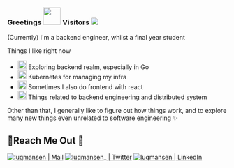 ### Greetings <img src="https://pic.funnygifsbox.com/uploads/2019/06/funnygifsbox.com-2019-06-28-12-23-55-93.gif" width="40"> Visitors ![](https://komarev.com/ghpvc/?username=luqmansen)
(Currently) I'm a backend engineer, whilst a final year student

Things I like right now
- <img src="https://golang.org/doc/gopher/gophercolor.png" width=20 height=20> Exploring backend realm, especially in Go
- <img src="https://kubernetes.io/images/favicon.png" width=20 height=20> Kubernetes for managing my infra
- <img src="https://upload.wikimedia.org/wikipedia/commons/a/a7/React-icon.svg" width=20 height=20> Sometimes I also do frontend with react
- <img src="https://upload.wikimedia.org/wikipedia/commons/thumb/2/2b/XO_classroom_network.jpg/220px-XO_classroom_network.jpg" width=20 height=20> Things related to backend engineering and distributed system

Other than that, I generally like to figure out how things work, and to explore many new things even unrelated to software engineering ✨


## 📍Reach Me Out 🙌
[<img alt="luqmansen | Mail" src="https://img.shields.io/badge/Gmail-D14836?style=for-the-badge&logo=gmail&logoColor=white" />](mailto:luqmansen@gmail.com?Subject=Hello!)
[<img alt="luqmansen_ | Twitter" src="https://img.shields.io/badge/twitter-%231DA1F2.svg?&style=for-the-badge&logo=twitter&logoColor=white" />][twitter]
[<img alt="luqmansen | LinkedIn" src="https://img.shields.io/badge/linkedin-%230077B5.svg?&style=for-the-badge&logo=linkedin&logoColor=white" />][linkedin]
<br/>

[twitter]: https://twitter.com/luqmansen_
[linkedin]: https://linkedin.com/in/luqmansen
